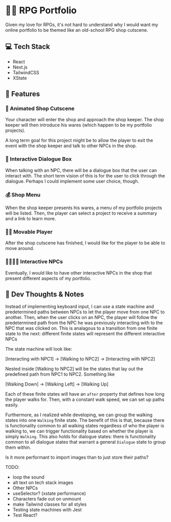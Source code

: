# 🧙‍♂️ RPG Portfolio

Given my love for RPGs, it's not hard to understand why I would want my online portfolio to be themed like an old-school RPG shop cutscene.

## 💻 Tech Stack

- React
- Next.js
- TailwindCSS
- XState

## 🌟 Features

### 👑 Animated Shop Cutscene

Your character will enter the shop and approach the shop keeper. The shop keeper will then introduce his wares (which happen to be my portfolio projects).

A long term goal for this project might be to allow the player to exit the event with the shop keeper and talk to other NPCs in the shop.

### 💬 Interactive Dialogue Box

When talking with an NPC, there will be a dialogue box that the user can interact with. The short term vision of this is for the user to click through the dialogue. Perhaps I could implement some user choice, though.

### 💰 Shop Menu

When the shop keeper presents his wares, a menu of my portfolio projects will be listed. Then, the player can select a project to receive a summary and a link to learn more.

### 🚶‍♂️ Movable Player

After the shop cutscene has finished, I would like for the player to be able to move around.

### 👨‍👩‍👧‍👧 Interactive NPCs

Eventually, I would like to have other interactive NPCs in the shop that present different aspects of my portfolio.

## 💭 Dev Thoughts & Notes

Instead of implementing keyboard input, I can use a state machine and predetermined paths between NPCs to let the player move from one NPC to another. Then, when the user clicks on an NPC, the player will follow the predetermined path from the NPC he was previously interacting with to the NPC that was clicked on. This is analagous to a transition from one finite state to the next: different finite states will represent the different interactive NPCs

The state machine will look like:

[Interacting with NPC1] -> [Walking to NPC2] -> [Interacting with NPC2]

Nested inside [Walking to NPC2] will be the states that lay out the predefined path from NPC1 to NPC2. Something like

[Walking Down] -> [Walking Left] -> [Walking Up]

Each of these finite states will have an `after` property that defines how long the player walks for. Then, with a constant walk speed, we can set up paths easily.

Furthermore, as I realized while developing, we can group the walking states into one `Walking` finite state. The benefit of this is that, because there is functionality common to all walking states regardless of who the player is walking to, we can trigger functionality based on whether the player is simply `Walking`. This also holds for dialogue states: there is functionality common to all dialogue states that warrant a general `Dialogue` state to group them within.

Is it more performant to import images than to just store their paths?

TODO:

- loop the sound
- alt text on tech stack images
- Other NPCs
- useSelector? (xstate performance)
- Characters fade out on unmount
- make Tailwind classes for all styles
- Testing state machines with Jest
- Test React?
